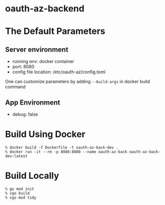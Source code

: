 # oauth-az-backend


# The Default Parameters

## Server environment
* running env: docker container
* port: 8080
* config file location: /etc/oauth-az/config.toml

One can customize parameters by adding `--build-args` in docker build command 

## App Environment
* debug: false 

# Build Using Docker
```
% docker build -f Dockerfile -t oauth-az-back-dev .
% docker run -it --rm -p 8080:8080 --name oauth-az-back oauth-az-back-dev:latest
```

# Build Locally
```
% go mod init
% vgo build
% vgo mod tidy
```
